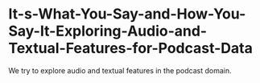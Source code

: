 # It-s-What-You-Say-and-How-You-Say-It-Exploring-Audio-and-Textual-Features-for-Podcast-Data
We try to explore audio and textual features in the podcast domain.
